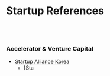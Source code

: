Startup References
==========


 <br/><br/>


### Accelerator & Venture Capital
- [Startup Alliance Korea](https://startupall.kr/)
    - [Sta